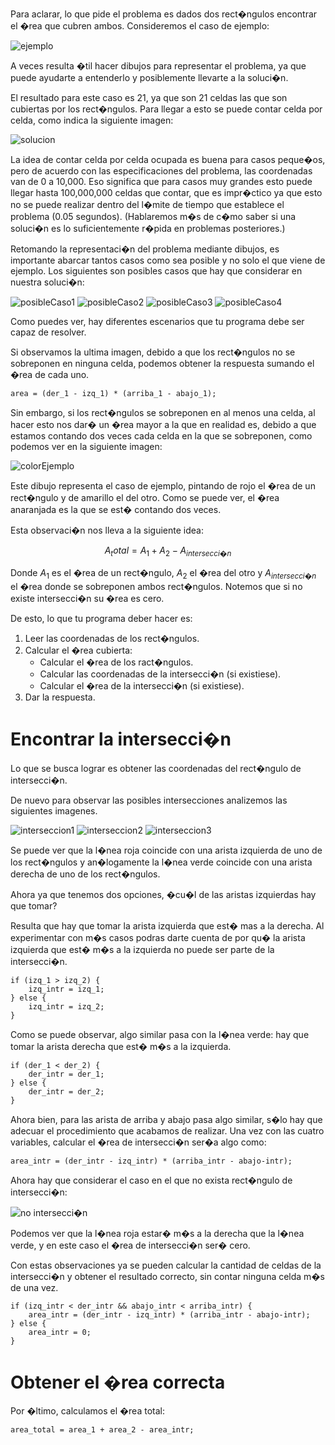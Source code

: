 Para aclarar, lo que pide el problema es dados dos rect�ngulos encontrar el �rea que cubren ambos.
Consideremos el caso de ejemplo:

![ejemplo](img01.png)

A veces resulta �til hacer dibujos para representar el problema, ya que puede ayudarte a entenderlo
y posiblemente llevarte a la soluci�n.

El resultado para este caso es 21, ya que son 21 celdas las que son cubiertas por los rect�ngulos.
Para llegar a esto se puede contar celda por celda, como indica la siguiente imagen:

![solucion](img02.png)

La idea de contar celda por celda ocupada es buena para casos peque�os,
pero de acuerdo con las especificaciones del problema, las coordenadas van de 0 a 10,000.
Eso significa que para casos muy grandes esto puede llegar hasta 100,000,000 celdas que contar,
que es impr�ctico ya que esto no se puede realizar dentro del l�mite de tiempo que establece el problema
(0.05 segundos). (Hablaremos m�s de c�mo saber si una soluci�n es lo suficientemente r�pida en problemas
posteriores.)

Retomando la representaci�n del problema mediante dibujos, es importante abarcar tantos casos
como sea posible y no solo el que viene de ejemplo.
Los siguientes son posibles casos que hay que considerar en nuestra soluci�n:

![posibleCaso1](img03.png) ![posibleCaso2](img04.png) ![posibleCaso3](img05.png) ![posibleCaso4](img06.png)

Como puedes ver, hay diferentes escenarios que tu programa debe ser capaz de resolver.

Si observamos la ultima imagen, debido a que los rect�ngulos no se sobreponen en ninguna celda,
podemos obtener la respuesta sumando el �rea de cada uno.

```
area = (der_1 - izq_1) * (arriba_1 - abajo_1);
```

Sin embargo, si los rect�ngulos se sobreponen en al menos una celda, al hacer esto nos dar� un �rea
mayor a la que en realidad es, debido a que estamos contando dos veces cada celda en la que se
sobreponen, como podemos ver en la siguiente imagen:

![colorEjemplo](img07.png)

Este dibujo representa el caso de ejemplo, pintando de rojo el �rea de un rect�ngulo y de amarillo el del
otro. Como se puede ver, el �rea anaranjada es la que se est� contando dos veces.

Esta observaci�n nos lleva a la siguiente idea:

$$A_total = A_1 + A_2 - A_{intersecci�n}$$

Donde $A_1$ es el �rea de un rect�ngulo, $A_2$ el �rea del otro y $A_{intersecci�n}$ el �rea donde
se sobreponen ambos rect�ngulos. Notemos que si no existe intersecci�n su �rea es cero.

De esto, lo que tu programa deber hacer es:

1. Leer las coordenadas de los rect�ngulos.
2. Calcular el �rea cubierta:
   - Calcular el �rea de los ract�ngulos.
   - Calcular las coordenadas de la intersecci�n (si existiese).
   - Calcular el �rea de la intersecci�n (si existiese).
3. Dar la respuesta.

# Encontrar la intersecci�n

Lo que se busca lograr es obtener las coordenadas del rect�ngulo de intersecci�n.

De nuevo para observar las posibles intersecciones analizemos las siguientes imagenes.

![interseccion1](img08.png) ![interseccion2](img09.png) ![interseccion3](img10.png)

Se puede ver que la l�nea roja coincide con una arista izquierda de uno de los rect�ngulos
y an�logamente la l�nea verde coincide con una arista derecha de uno de los rect�ngulos.

Ahora ya que tenemos dos opciones, �cu�l de las aristas izquierdas hay que tomar?

Resulta que hay que tomar la arista izquierda que est� mas a la derecha.
Al experimentar con m�s casos podras darte cuenta de por qu� la arista izquierda
que est� m�s a la izquierda no puede ser parte de la intersecci�n.

```
if (izq_1 > izq_2) {
	izq_intr = izq_1;
} else {
	izq_intr = izq_2;
}
```

Como se puede observar, algo similar pasa con la l�nea verde:
hay que tomar la arista derecha que est� m�s a la izquierda.

```
if (der_1 < der_2) {
	der_intr = der_1;
} else {
	der_intr = der_2;
}
```

Ahora bien, para las arista de arriba y abajo pasa algo similar,
s�lo hay que adecuar el procedimiento que acabamos de realizar.
Una vez con las cuatro variables, calcular el �rea de intersecci�n ser�a algo como:

```
area_intr = (der_intr - izq_intr) * (arriba_intr - abajo-intr);
```

Ahora hay que considerar el caso en el que no exista rect�ngulo de intersecci�n:

![no intersecci�n](img11.png)

Podemos ver que la l�nea roja estar� m�s a la derecha que la l�nea
verde, y en este caso el �rea de intersecci�n ser� cero.

Con estas observaciones ya se pueden calcular la cantidad de celdas de la
intersecci�n y obtener el resultado correcto, sin contar ninguna celda m�s de una vez.

```
if (izq_intr < der_intr && abajo_intr < arriba_intr) {
    area_intr = (der_intr - izq_intr) * (arriba_intr - abajo-intr);
} else {
    area_intr = 0;
}
```

# Obtener el �rea correcta

Por �ltimo, calculamos el �rea total:

```
area_total = area_1 + area_2 - area_intr;
```
